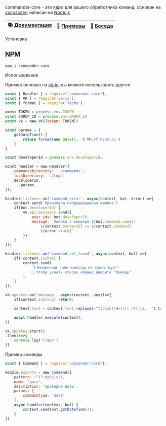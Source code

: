 commander-core - это ядро для вашего обработчика команд, основан на [cocoscore](https://www.npmjs.com/package/cocoscore), написан на [Node.js](https://nodejs.org)

| 📚 [Документация](https://github.com/Frodi1998/commander-core/tree/master/docs) | 📝 [Примеры](https://github.com/Frodi1998/commander-core/tree/master/examples) | 💬 [Беседа](https://vk.me/join/AJQ1d9IUCxhdW8s6imiygUU1)
|---------------------|---------------------|---------------------|

Установка

## NPM
```
npm i commander-core
```
Использование

Пример основан на [vk-io](https://www.npmjs.com/package/vk-io), вы можете использовать другое
```js
const { Handler } = require('commander-core');
const { VK } = require('vk-io');
const { format } = require('fecha')

const TOKEN = process.env.TOKEN
const GROUP_ID = process.env.GROUP_ID
const vk = new VK({token: TOKEN})

const params = {
	getDateTime() {
		return format(new Date(), 'D.MM.YY H:mm:ss')
	}
}

const developerId = process.env.developerId;

const handler = new Handler({
	commandsDirectory: './commands',
	logsDirectory: './logs',
	developerId,
	...params
});

handler.listener.on('command_error', async(context, bot, error) =>{
	context.send(`Произошла непредвиденная ошибка`)
	if(bot.developerId) {
		vk.api.messages.send({
			user_ids: bot.developerId,
			message: `Ошибка в команде ${bot.command.name}:
				${context.senderId} => ${context.command}
				${error.stack}`
		})
	}
});

handler.listener.on('command_not_found', async(context, bot) =>{
	if(!context.isChat) {
		context.send(
			`❗ Введенной вами команды не существует!
			🎒 Чтобы узнать список команд введите "Помощь"`
		)
	} 
});

vk.updates.on('message', async(context, next)=>{
	if(context.isGroup) return;

	context.text = context.text.replace(/^\[club(\d+)\|(.*)\]/i, '').trim();

	await handler.execute(context);
})

vk.updates.start()
.then(x=>{
	console.log('Старт')
})
```
Пример команды
```js
const { Command } = require('commander-core');

module.exports = new Command({
	pattern: /^(?:date)$/i,
	name: 'дата',
	description: 'проверка даты',
	params: {
		commandType: 'date'
	},
	async handler(context, bot) {
		context.send(bot.getDateTime());
	}
})
```